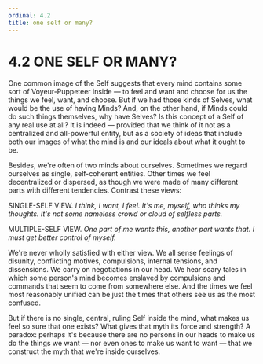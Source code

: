 ```yaml
---
ordinal: 4.2
title: one self or many?
---
```


# 4.2 ONE SELF OR MANY? 

<p>One common image of the Self suggests that every mind contains some sort of Voyeur-Puppeteer inside &mdash; to feel and want and choose for us the things we feel, want, and choose. But if we had those kinds of Selves, what would be the use of having Minds? And, on the other hand, if Minds could do such things themselves, why have Selves? Is this concept of a Self of any real use at all? It is indeed &mdash; provided that we think of it not as a centralized and all-powerful entity, but as a society of ideas that include both our images of what the mind is and our ideals about what it ought to be.</p>
<p>Besides, we're often of two minds about ourselves. Sometimes we regard ourselves as single, self-coherent entities. Other times we feel decentralized or dispersed, as though we were made of many different parts with different tendencies. Contrast these views:</p>
<p>SINGLE-SELF VIEW. <em>I think, I want, I feel. It's me, myself, who thinks my thoughts. It's not some nameless crowd or cloud of selfless parts.</em></p>
<p>MULTIPLE-SELF VIEW. <em>One part of me wants this, another part wants that. I must get better control of myself.</em></p>
<p>We're never wholly satisfied with either view. We all sense feelings of disunity, conflicting motives, compulsions, internal tensions, and dissensions. We carry on negotiations in our head. We hear scary tales in which some person's mind becomes enslaved by compulsions and commands that seem to come from somewhere else. And the times we feel most reasonably unified can be just the times that others see us as the most confused.</p>
<p>But if there is no single, central, ruling Self inside the mind, what makes us feel so sure that one exists? What gives that myth its force and strength? A paradox: perhaps it's because there are no persons in our heads to make us do the things we want &mdash; nor even ones to make us want to want &mdash; that we construct the myth that we're inside ourselves.</p>